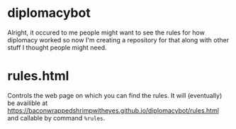 # diplomacybot
Alright, it occured to me people might want to see the rules for how diplomacy worked so now I'm creating a repository for that along with other stuff I thought people might need.

# rules.html
Controls the web page on which you can find the rules. It will (eventually) be availible at https://baconwrappedshrimpwitheyes.github.io/diplomacybot/rules.html and callable by command `%rules`.
